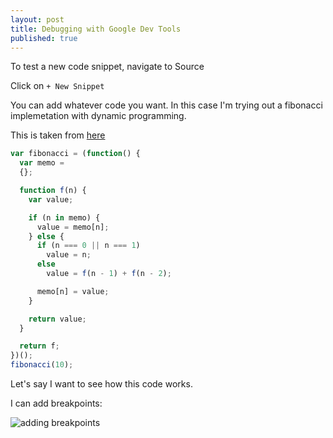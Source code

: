 ```yaml
---
layout: post
title: Debugging with Google Dev Tools
published: true
---
```


To test a new code snippet, navigate to Source

Click on `+ New Snippet`

You can add whatever code you want. In this case I'm trying out a fibonacci implemetation with dynamic programming.

This is taken from [here](https://www.sitepoint.com/implementing-memoization-in-javascript/)

```javascript
var fibonacci = (function() {
  var memo = 
  {};

  function f(n) {
    var value;

    if (n in memo) {
      value = memo[n];
    } else {
      if (n === 0 || n === 1)
        value = n;
      else
        value = f(n - 1) + f(n - 2);

      memo[n] = value;
    }

    return value;
  }

  return f;
})();
fibonacci(10);
```
Let's say I want to see how this code works.

I can add breakpoints:

![adding breakpoints]({{site.baseurl}}/images/adding-breakpoints.png)
